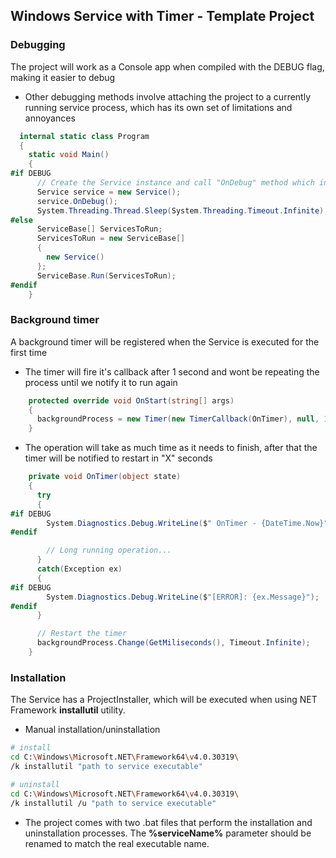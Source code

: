 ## Windows Service with Timer - Template Project

### Debugging

The project will work as a Console app when compiled with the DEBUG flag, making it easier to debug

- Other debugging methods involve attaching the project to a currently running service process, which has its own set of limitations and annoyances

```csharp
  internal static class Program
  {
    static void Main()
    {
#if DEBUG
      // Create the Service instance and call "OnDebug" method which internally calls "OnStart(null)"
      Service service = new Service();
      service.OnDebug();
      System.Threading.Thread.Sleep(System.Threading.Timeout.Infinite);
#else
      ServiceBase[] ServicesToRun;
      ServicesToRun = new ServiceBase[]
      {
        new Service()
      };
      ServiceBase.Run(ServicesToRun);
#endif
    }
```

### Background timer

A background timer will be registered when the Service is executed for the first time

- The timer will fire it's callback after 1 second and wont be repeating the process until we notify it to run again
```csharp
    protected override void OnStart(string[] args)
    {
      backgroundProcess = new Timer(new TimerCallback(OnTimer), null, 1000, Timeout.Infinite);
    }
```

- The operation will take as much time as it needs to finish, after that the timer will be notified to restart in "X" seconds

```csharp
    private void OnTimer(object state)
    {
      try
      {
#if DEBUG
        System.Diagnostics.Debug.WriteLine($" OnTimer - {DateTime.Now}");
#endif

        // Long running operation...
      } 
      catch(Exception ex)
      {
#if DEBUG
        System.Diagnostics.Debug.WriteLine($"[ERROR]: {ex.Message}");
#endif
      }

      // Restart the timer
      backgroundProcess.Change(GetMiliseconds(), Timeout.Infinite);
    }
```

### Installation

The Service has a ProjectInstaller, which will be executed when using NET Framework **installutil** utility.

- Manual installation/uninstallation

```bash
# install
cd C:\Windows\Microsoft.NET\Framework64\v4.0.30319\
/k installutil "path to service executable"

# uninstall
cd C:\Windows\Microsoft.NET\Framework64\v4.0.30319\
/k installutil /u "path to service executable"
```

- The project comes with two .bat files that perform the installation and uninstallation processes. The **%serviceName%** parameter should be renamed to match the real executable name.